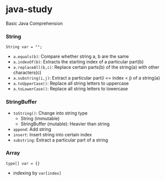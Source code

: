 # java-study
Basic Java Comprehension

### String
~~~
String var = "";
~~~

- `a.equals(b)`: Compare whether string a, b are the same
- `a.indexOf(b)`: Extracts the starting index of a particular part(b)
- `a.replaceAll(b,c)`: Replace certain parts(b) of the string(a) with other characters(c)
- `a.substring(i,j)`: Extract a particular part(i <= index < j) of a string(a)
- `a.toUpperCase()`: Replace all string letters to uppercase
- `a.toLowerCase()`: Replace all string letters to lowercase

### StringBuffer
- `toString()`: Change into string type
	- String (immutable)
	- StringBuffer (mutable): Heavier than string
- `append`: Add string
- `insert`: Insert string into certain index
- `substring`: Extract a particular part of a string

### Array
~~~
type[] var = {}
~~~
- indexing by `var[index]`
